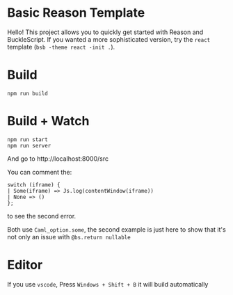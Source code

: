 # Basic Reason Template

Hello! This project allows you to quickly get started with Reason and BuckleScript. If you wanted a more sophisticated version, try the `react` template (`bsb -theme react -init .`).

# Build
```
npm run build
```

# Build + Watch

```
npm run start
npm run server
```

And go to http://localhost:8000/src


You can comment the:

```reason
switch (iframe) {
| Some(iframe) => Js.log(contentWindow(iframe))
| None => ()
};
```

to see the second error.

Both use `Caml_option.some`, the second example is just here to show that it's not only an issue with `@bs.return nullable`

# Editor
If you use `vscode`, Press `Windows + Shift + B` it will build automatically
